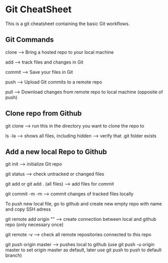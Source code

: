 # Git CheatSheet

This is a git cheatsheet containing the basic Git workflows.

## Git Commands

clone --> Bring a hosted repo to your local machine

add --> track files and changes in Git

commit --> Save your files in Git

push --> Upload Git commits to a remote repo

pull --> Download changes from remote repo to local machine (opposite of push)

## Clone repo from Github

git clone <SSH address> --> run this in the directory you want to clone the repo to
  
ls -la --> shows all files, including hidden --> verify that .git folder exists
  
## Add a new local Repo to Github

git init --> initialize Git repo

git status --> check untracked or changed files

git add <filename> or git add . (all files) --> add files for commit
  
git commit -m <message> -m <description> --> commit changes of tracked files locally
  
To push new local file, go to github and create new empty repo with name <newRepo> and copy SSH adress <SSH address>

git remote add origin "<SSH address>" --> create connection between local and github repo (only necessary once)

git remote -v --> check all remote repositories connected to this repo
  
git push origin master --> pushes local to github (use git push -u origin master to set origin master as default, later use git push to push to default branch)
  

